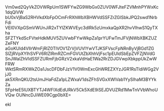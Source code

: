 Vm0wd2QyVkZOVWRpUm1SWFYwZG9WbGx0ZUV0WFJteFZVMnhPYWxKc1dqQlVW
bU0xVjBaS2RHVkdXbFpOCmFrRXhWbXBHWVdSSFZrZGlSbkJPQ2swd1NrbFdi
VEI0VXpGSmVWUnJiR2xTYlZKWVEyc3dlRk5zUmxkaQpXR2hvVlhwS1QyTXha
SFZTYkdScFVteHdkMUV5ZUVwbFYwWkpZa1prYUFwTmJFVjNWbXBKZUZZeFNY
aGoKUld4VllrWmFjRlZ0TlVOV1ZrVjVUVlYwVTJKSFVscFpNRnByVjBGd1ZG
SlZjRVpXYlhSVFV6RlZlRmRZCmFGVUtZbXhhVjFsc1pEUldSbEpZVFZjNVdG
SnJWalZhVldSSFZURmFjbGRzV2xkaVdHaE1Wa2RrZDJGVwpXbkppUkZwWFRW
WktSRmRXWkZOa1JscDFDbFJzV1V0WmExcGhWREZXYzJGR1RsTldiWGg2VjJ0
ak5XRnQKU2tsUmJHaFdZa1pLZWxaV1dsZFhSVGxXWlVab1YySlhaM3BYYkZa
SFpHeE5lUXBTYTJ4WFlXdEdURkV5Ck5XdE9iSEJDVUZRd1MwTnVVbWhoUVQw
OUNncDJiWE09Cgp0bXE=

ekl